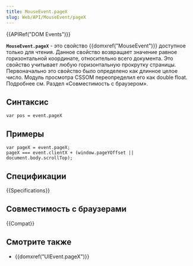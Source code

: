 ```yaml
---
title: MouseEvent.pageX
slug: Web/API/MouseEvent/pageX
---
```


{{APIRef("DOM Events")}}

**`MouseEvent.pageX`** - это свойство {{domxref("MouseEvent")}} доступное только для чтения. Данное свойство возвращает значение равное горизонтальной координате, относительно всего документа. Это свойство учитывает любую горизонтальную прокрутку страницы. Первоначально это свойство было определено как длинное целое число. Модуль просмотра CSSOM переопределил его как double float. Подробнее см. Раздел «Совместимость с браузером».

## Синтаксис

```
var pos = event.pageX
```

## Примеры

```
var pageX = event.pageX;
pageX === event.clientX + (window.pageYOffset || document.body.scrollTop);
```

## Спецификации

{{Specifications}}

## Совместимость с браузерами

{{Compat}}

## Смотрите также

- {{domxref("UIEvent.pageX")}}
